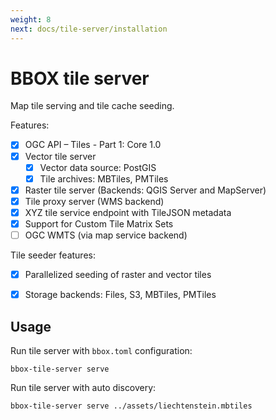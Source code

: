 ```yaml
---
weight: 8
next: docs/tile-server/installation
---
```


# BBOX tile server

Map tile serving and tile cache seeding.

Features:
- [x] OGC API – Tiles - Part 1: Core 1.0
- [x] Vector tile server
  - [X] Vector data source: PostGIS
  - [X] Tile archives: MBTiles, PMTiles
- [x] Raster tile server (Backends: QGIS Server and MapServer)
- [x] Tile proxy server (WMS backend)
- [x] XYZ tile service endpoint with TileJSON metadata
- [x] Support for Custom Tile Matrix Sets
- [ ] OGC WMTS (via map service backend)

Tile seeder features:
- [x] Parallelized seeding of raster and vector tiles
- [x] Storage backends: Files, S3, MBTiles, PMTiles


## Usage

Run tile server with `bbox.toml` configuration:

    bbox-tile-server serve

Run tile server with auto discovery:

    bbox-tile-server serve ../assets/liechtenstein.mbtiles
